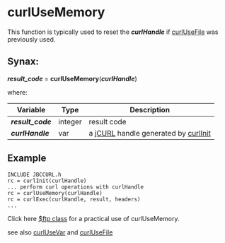 # curlUseMemory

This function is typically used to reset the ***curlHandle*** if [curlUseFile](../curlUseFile#heading) was previously used.

## Synax:

***result_code*** = **curlUseMemory**(***curlHandle***)

where:

| Variable | Type | Description |
|--|--|--|
***result_code*** | integer | result code
***curlHandle*** | var | a [jCURL](../../jcurl) handle generated by [curlInit](../curlinit)

## Example
```
INCLUDE JBCCURL.h
rc = curlInit(curlHandle)
... perform curl operations with curlHandle
rc = curlUseMemory(curlHandle)
rc = curlExec(curlHandle, result, headers)
...
```

Click here [$ftp class](../#ftpclass-jabba) for a practical use of curlUseMemory.

see also [curlUseVar](../curlUseVar) and [curlUseFile](../curlUseFile)